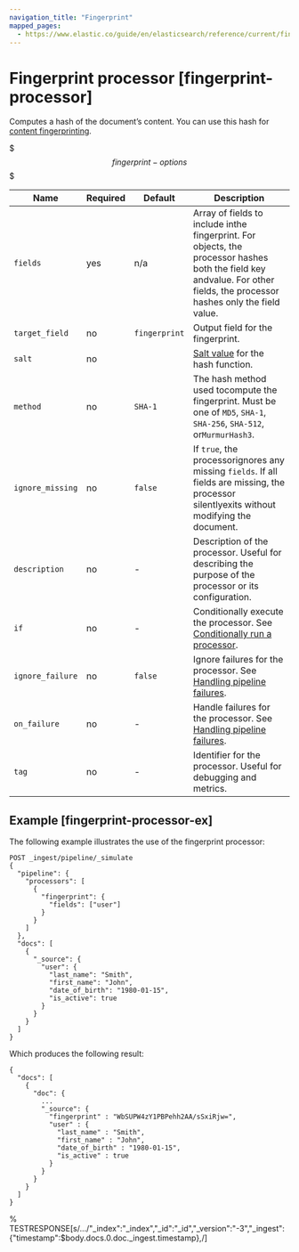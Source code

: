 ```yaml
---
navigation_title: "Fingerprint"
mapped_pages:
  - https://www.elastic.co/guide/en/elasticsearch/reference/current/fingerprint-processor.html
---
```


# Fingerprint processor [fingerprint-processor]


Computes a hash of the document’s content. You can use this hash for [content fingerprinting](https://en.wikipedia.org/wiki/Fingerprint_(computing)).

$$$fingerprint-options$$$

| Name | Required | Default | Description |
| --- | --- | --- | --- |
| `fields` | yes | n/a | Array of fields to include inthe fingerprint. For objects, the processor hashes both the field key andvalue. For other fields, the processor hashes only the field value. |
| `target_field` | no | `fingerprint` | Output field for the fingerprint. |
| `salt` | no | <none> | [Salt value](https://en.wikipedia.org/wiki/Salt_(cryptography)) for the hash function. |
| `method` | no | `SHA-1` | The hash method used tocompute the fingerprint. Must be one of `MD5`, `SHA-1`, `SHA-256`, `SHA-512`, or`MurmurHash3`. |
| `ignore_missing` | no | `false` | If `true`, the processorignores any missing `fields`. If all fields are missing, the processor silentlyexits without modifying the document. |
| `description` | no | - | Description of the processor. Useful for describing the purpose of the processor or its configuration. |
| `if` | no | - | Conditionally execute the processor. See [Conditionally run a processor](docs-content://manage-data/ingest/transform-enrich/ingest-pipelines.md#conditionally-run-processor). |
| `ignore_failure` | no | `false` | Ignore failures for the processor. See [Handling pipeline failures](docs-content://manage-data/ingest/transform-enrich/ingest-pipelines.md#handling-pipeline-failures). |
| `on_failure` | no | - | Handle failures for the processor. See [Handling pipeline failures](docs-content://manage-data/ingest/transform-enrich/ingest-pipelines.md#handling-pipeline-failures). |
| `tag` | no | - | Identifier for the processor. Useful for debugging and metrics. |


## Example [fingerprint-processor-ex]

The following example illustrates the use of the fingerprint processor:

```console
POST _ingest/pipeline/_simulate
{
  "pipeline": {
    "processors": [
      {
        "fingerprint": {
          "fields": ["user"]
        }
      }
    ]
  },
  "docs": [
    {
      "_source": {
        "user": {
          "last_name": "Smith",
          "first_name": "John",
          "date_of_birth": "1980-01-15",
          "is_active": true
        }
      }
    }
  ]
}
```

Which produces the following result:

```console-result
{
  "docs": [
    {
      "doc": {
        ...
        "_source": {
          "fingerprint" : "WbSUPW4zY1PBPehh2AA/sSxiRjw=",
          "user" : {
            "last_name" : "Smith",
            "first_name" : "John",
            "date_of_birth" : "1980-01-15",
            "is_active" : true
          }
        }
      }
    }
  ]
}
```
% TESTRESPONSE[s/\.\.\./"_index":"_index","_id":"_id","_version":"-3","_ingest":{"timestamp":$body.docs.0.doc._ingest.timestamp},/]

